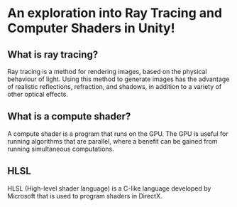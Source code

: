 # An exploration into Ray Tracing and Computer Shaders in Unity!

## What is ray tracing?

Ray tracing is a method for rendering images, based on the physical behaviour of light. Using this method to generate images has the advantage of realistic reflections, refraction, and shadows, in addition to a variety of other optical effects.

## What is a compute shader?

A compute shader is a program that runs on the GPU. The GPU is useful for running algorithms that are parallel, where a benefit can be gained from running simultaneous computations.

## HLSL

HLSL (High-level shader language) is a C-like language developed by Microsoft that is used to program shaders in DirectX.
